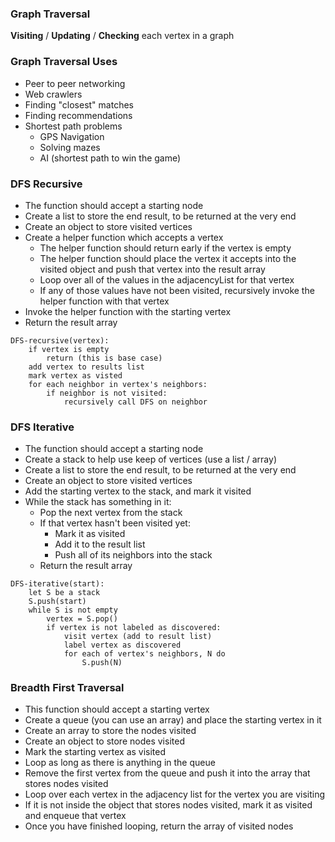 ### Graph Traversal

**Visiting** / **Updating** / **Checking** each vertex in a graph

### Graph Traversal Uses

-   Peer to peer networking
-   Web crawlers
-   Finding "closest" matches
-   Finding recommendations
-   Shortest path problems
    -   GPS Navigation
    -   Solving mazes
    -   AI (shortest path to win the game)

### DFS Recursive

-   The function should accept a starting node
-   Create a list to store the end result, to be returned at the very end
-   Create an object to store visited vertices
-   Create a helper function which accepts a vertex
    -   The helper function should return early if the vertex is empty
    -   The helper function should place the vertex it accepts into the visited object and push that vertex into the result array
    -   Loop over all of the values in the adjacencyList for that vertex
    -   If any of those values have not been visited, recursively invoke the helper function with that vertex
-   Invoke the helper function with the starting vertex
-   Return the result array

```
DFS-recursive(vertex):
    if vertex is empty
        return (this is base case)
    add vertex to results list
    mark vertex as visted
    for each neighbor in vertex's neighbors:
        if neighbor is not visited:
            recursively call DFS on neighbor
```

### DFS Iterative

-   The function should accept a starting node
-   Create a stack to help use keep of vertices (use a list / array)
-   Create a list to store the end result, to be returned at the very end
-   Create an object to store visited vertices
-   Add the starting vertex to the stack, and mark it visited
-   While the stack has something in it:
    -   Pop the next vertex from the stack
    -   If that vertex hasn't been visited yet:
        -   Mark it as visited
        -   Add it to the result list
        -   Push all of its neighbors into the stack
    -   Return the result array

```
DFS-iterative(start):
    let S be a stack
    S.push(start)
    while S is not empty
        vertex = S.pop()
        if vertex is not labeled as discovered:
            visit vertex (add to result list)
            label vertex as discovered
            for each of vertex's neighbors, N do
                S.push(N)
```

### Breadth First Traversal

-   This function should accept a starting vertex
-   Create a queue (you can use an array) and place the starting vertex in it
-   Create an array to store the nodes visited
-   Create an object to store nodes visited
-   Mark the starting vertex as visited
-   Loop as long as there is anything in the queue
-   Remove the first vertex from the queue and push it into the array that stores nodes visited
-   Loop over each vertex in the adjacency list for the vertex you are visiting
-   If it is not inside the object that stores nodes visited, mark it as visited and enqueue that vertex
-   Once you have finished looping, return the array of visited nodes
